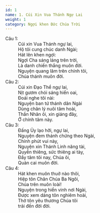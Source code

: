 ```yaml
---
id: 1
name: 1. Cúi Xin Vua Thánh Ngự Lai
weight: 1
category: Ngợi khen Đức Chúa Trời
---
```

<dl><dt>Câu 1:</dt><dd data-verse="1">Cúi xin Vua Thánh ngự lai, <br/>Hộ tôi cung chúc danh Ngài; <br/>Hát lên khen ngợi: <br/>Ngợi Cha sáng láng trên trời, <br/>Là danh chiến thắng muôn đời. <br/>Nguyện quang lâm trên chính tôi, <br/>Chúa thánh muôn đời. </dd><dt>Câu 2:</dt><dd data-verse="2">Cúi xin Đạo Thể ngự lai, <br/>Nịt gươm chói sáng hiển oai, <br/>Đoái nghe tôi nài: <br/>Nguyện ban tứ thánh dân Ngài <br/>Dùng chân lý nuôi tâm hoài, <br/>Thần Nhân ôi, xin giáng đây, <br/>Ở chính tâm này. </dd><dt>Câu 3:</dt><dd data-verse="3">Đấng Ủy lạo hỡi, ngự lai, <br/>Nguyện đem thánh chứng theo Ngài, <br/>Chính phút vui này, <br/>Nguyện xin Thánh Linh năng tài, <br/>Quyền thiêng, sức thiêng ai tày, <br/>Đầy tâm tôi nay, Chúa ôi, <br/>Quản cai muôn đời. </dd><dt>Câu 4:</dt><dd data-verse="4">Hát khen muôn thuở nào thôi, <br/>Hiệp tôn Chân Chúa Ba Ngôi, <br/>Chúa trên muôn loài! <br/>Nguyện trong hiển vinh nơi Ngài, <br/>Được xem dáng tôn nghiêm hoài, <br/>Thờ tôn yêu thương Chúa tôi <br/>trải đến đời đời. </dd></dl>
